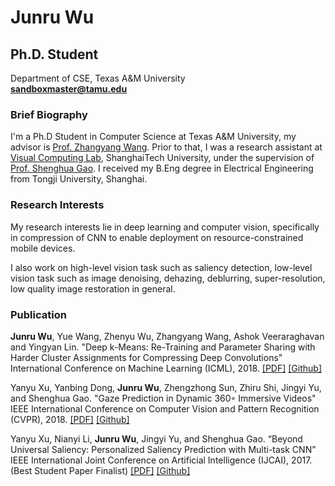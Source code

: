# Junru Wu

## Ph.D. Student
Department of CSE, Texas A&M University  
**sandboxmaster@tamu.edu**


### Brief Biography

I'm a Ph.D Student in Computer Science at Texas A&M University, my advisor is [Prof. Zhangyang Wang](http://www.atlaswang.com/). Prior to that, I was a research assistant at [Visual Computing Lab](http://sist.shanghaitech.edu.cn/), ShanghaiTech University, under the supervision of [Prof. Shenghua Gao](http://sist.shanghaitech.edu.cn/faculty/gaoshh/). I received my B.Eng degree in Electrical Engineering from Tongji University, Shanghai.

### Research Interests

My research interests lie in deep learning and computer vision, specifically in compression of CNN to enable deployment on resource-constrained mobile devices.

I also work on high-level vision task such as saliency detection, low-level vision task such as image denoising, dehazing, deblurring, super-resolution, low quality image restoration in general.

### Publication

**Junru Wu**, Yue Wang, Zhenyu Wu, Zhangyang Wang, Ashok Veeraraghavan and Yingyan Lin. "Deep k-Means: Re-Training and Parameter Sharing with Harder Cluster Assignments for Compressing Deep Convolutions" International Conference on Machine Learning (ICML), 2018. [[PDF]](https://128.84.21.199/pdf/1806.09228.pdf) [[Github]](https://github.com/Sandbox3aster/Deep-K-Means)

Yanyu Xu, Yanbing Dong, **Junru Wu**, Zhengzhong Sun, Zhiru Shi, Jingyi Yu, and Shenghua Gao. "Gaze Prediction in Dynamic 360◦ Immersive Videos" IEEE International Conference on Computer Vision and Pattern Recognition (CVPR), 2018. [[PDF]](http://openaccess.thecvf.com/content_cvpr_2018/papers/Xu_Gaze_Prediction_in_CVPR_2018_paper.pdf) [[Github]](https://github.com/xuyanyu-shh/VR-EyeTracking)

Yanyu Xu, Nianyi Li, **Junru Wu**, Jingyi Yu, and Shenghua Gao. “Beyond Universal Saliency: Personalized Saliency Prediction with Multi-task CNN” IEEE International Joint Conference on Artificial Intelligence (IJCAI), 2017. (Best Student Paper Finalist) [[PDF]](https://www.ijcai.org/proceedings/2017/0543.pdf) [[Github]](https://github.com/xuyanyu-shh/Personalized-Saliency)


